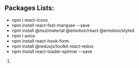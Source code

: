 ## Packages Lists:
* npm i react-icons
* npm install react-fast-marquee --save
* npm install @mui/material @emotion/react @emotion/styled
* npm i axios
* npm install react-hook-form
* npm install @reduxjs/toolkit react-redux
* npm install react-loader-spinner --save


<!-- steps for authentication -->
1. 